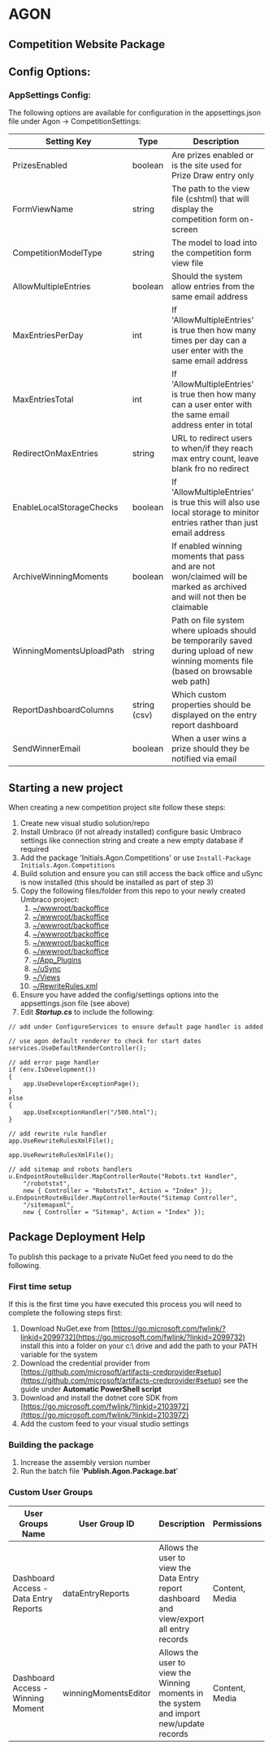 # AGON
## Competition Website Package

## Config Options:

### AppSettings Config:
The following options are available for configuration in the appsettings.json file under Agon -> CompetitionSettings:

| Setting Key | Type | Description |
| ------ | ------ | ------ |
| PrizesEnabled | boolean | Are prizes enabled or is the site used for Prize Draw entry only
| FormViewName | string | The path to the view file (cshtml) that will display the competition form on-screen |
| CompetitionModelType | string | The model to load into the competition form view file |
| AllowMultipleEntries | boolean | Should the system allow entries from the same email address |
| MaxEntriesPerDay | int | If 'AllowMultipleEntries' is true then how many times per day can a user enter with the same email address |
| MaxEntriesTotal | int | If 'AllowMultipleEntries' is true then how many can a user enter with the same email address enter in total |
| RedirectOnMaxEntries | string | URL to redirect users to when/if they reach max entry count, leave blank fro no redirect |
| EnableLocalStorageChecks | boolean | If 'AllowMultipleEntries' is true this will also use local storage to minitor entries rather than just email address |
| ArchiveWinningMoments | boolean | If enabled winning moments that pass and are not won/claimed will be marked as archived and will not then be claimable |
| WinningMomentsUploadPath | string | Path on file system where uploads should be temporarily saved during upload of new winning moments file (based on browsable web path) |
| ReportDashboardColumns | string (csv) | Which custom properties should be displayed on the entry report dashboard
| SendWinnerEmail | boolean | When a user wins a prize should they be notified via email

## Starting a new project
When creating a new competition project site follow these steps:

1. Create new visual studio solution/repo
2. Install Umbraco (if not already installed) configure basic Umbraco settings like connection string and create a new empty database if required
3. Add the package 'Initials.Agon.Competitions' or use ```Install-Package Initials.Agon.Competitions```
4. Build solution and ensure you can still access the back office and uSync is now installed (this should be installed as part of step 3)
5. Copy the following files/folder from this repo to your newly created Umbraco project:
    1.  [~/wwwroot/backoffice](https://bitbucket.org/ma-initials-co-uk/initials.agon/src/main/Initials.Agon.Web/wwwroot/)
    2.  [~/wwwroot/backoffice](https://bitbucket.org/ma-initials-co-uk/initials.agon/src/main/Initials.Agon.Web/wwwroot/)
    3.  [~/wwwroot/backoffice](https://bitbucket.org/ma-initials-co-uk/initials.agon/src/main/Initials.Agon.Web/wwwroot/)
    4.  [~/wwwroot/backoffice](https://bitbucket.org/ma-initials-co-uk/initials.agon/src/main/Initials.Agon.Web/wwwroot/)
    5.  [~/wwwroot/backoffice](https://bitbucket.org/ma-initials-co-uk/initials.agon/src/main/Initials.Agon.Web/wwwroot/)
    6.  [~/wwwroot/backoffice](https://bitbucket.org/ma-initials-co-uk/initials.agon/src/main/Initials.Agon.Web/wwwroot/)
    7. [~/App_Plugins](https://bitbucket.org/ma-initials-co-uk/initials.agon/src/main/Initials.Agon.Web/App_Plugins/)
    8. [~/uSync](https://bitbucket.org/ma-initials-co-uk/initials.agon/src/main/Initials.Agon.Web/uSync/)
    9. [~/Views](https://bitbucket.org/ma-initials-co-uk/initials.agon/src/main/Initials.Agon.Web/Views/)
    10. [~/RewriteRules.xml](https://bitbucket.org/ma-initials-co-uk/initials.agon/src/main/Initials.Agon.Web/)
6. Ensure you have added the config/settings options into the appsettings.json file (see above)
7. Edit ***Startup.cs*** to include the following:
```
// add under ConfigureServices to ensure default page handler is added

// use agon default renderer to check for start dates
services.UseDefaultRenderController();

```
```
// add error page handler
if (env.IsDevelopment())
{
	app.UseDeveloperExceptionPage();
}
else
{
	app.UseExceptionHandler("/500.html");
}

```
```
// add rewrite rule handler
app.UseRewriteRulesXmlFile();
```
```
app.UseRewriteRulesXmlFile();

// add sitemap and robots handlers
u.EndpointRouteBuilder.MapControllerRoute("Robots.txt Handler",
    "/robotstxt",
    new { Controller = "RobotsTxt", Action = "Index" });
u.EndpointRouteBuilder.MapControllerRoute("Sitemap Controller",
    "/sitemapxml",
    new { Controller = "Sitemap", Action = "Index" });
```




## Package Deployment Help

To publish this package to a private NuGet feed you need to do the following.

### First time setup

If this is the first time you have executed this process you will need to complete the following steps first:

1. Download NuGet.exe from [https://go.microsoft.com/fwlink/?linkid=2099732](https://go.microsoft.com/fwlink/?linkid=2099732) install this into a folder on your c:\ drive and add the path to your PATH variable for the system
2. Download the credential provider from [https://github.com/microsoft/artifacts-credprovider#setup](https://github.com/microsoft/artifacts-credprovider#setup) see the guide under **Automatic PowerShell script**
3. Download and install the dotnet core SDK  from [https://go.microsoft.com/fwlink/?linkid=2103972](https://go.microsoft.com/fwlink/?linkid=2103972)
4. Add the custom feed to your visual studio settings

### Building the package

1. Increase the assembly version number
2. Run the batch file '**Publish.Agon.Package.bat**'

### Custom User Groups

| User Groups Name | User Group ID | Description | Permissions |
| ---------------- | ------------- | ----------- | ----------- |
| Dashboard Access - Data Entry Reports | dataEntryReports | Allows the user to view the Data Entry report dashboard and view/export all entry records | Content, Media |
| Dashboard Access - Winning Moment | winningMomentsEditor | Allows the user to view the Winning moments in the system and import new/update records | Content, Media |
